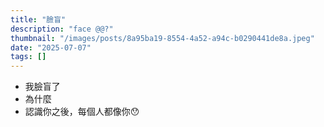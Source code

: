 ```yaml
---
title: "臉盲"
description: "face @@?"
thumbnail: "/images/posts/8a95ba19-8554-4a52-a94c-b0290441de8a.jpeg"
date: "2025-07-07"
tags: []
---
```

- 我臉盲了
- 為什麼
- 認識你之後，每個人都像你😯
